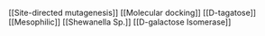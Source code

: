 [[Site-directed mutagenesis]]
[[Molecular docking]]
[[D-tagatose]]
[[Mesophilic]]
[[Shewanella Sp.]]
[[D-galactose Isomerase]]

